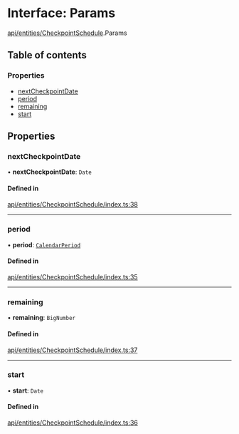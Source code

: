 # Interface: Params

[api/entities/CheckpointSchedule](../wiki/api.entities.CheckpointSchedule).Params

## Table of contents

### Properties

- [nextCheckpointDate](../wiki/api.entities.CheckpointSchedule.Params#nextcheckpointdate)
- [period](../wiki/api.entities.CheckpointSchedule.Params#period)
- [remaining](../wiki/api.entities.CheckpointSchedule.Params#remaining)
- [start](../wiki/api.entities.CheckpointSchedule.Params#start)

## Properties

### nextCheckpointDate

• **nextCheckpointDate**: `Date`

#### Defined in

[api/entities/CheckpointSchedule/index.ts:38](https://github.com/PolymathNetwork/polymesh-sdk/blob/31dfa0dc/src/api/entities/CheckpointSchedule/index.ts#L38)

___

### period

• **period**: [`CalendarPeriod`](../wiki/types.CalendarPeriod)

#### Defined in

[api/entities/CheckpointSchedule/index.ts:35](https://github.com/PolymathNetwork/polymesh-sdk/blob/31dfa0dc/src/api/entities/CheckpointSchedule/index.ts#L35)

___

### remaining

• **remaining**: `BigNumber`

#### Defined in

[api/entities/CheckpointSchedule/index.ts:37](https://github.com/PolymathNetwork/polymesh-sdk/blob/31dfa0dc/src/api/entities/CheckpointSchedule/index.ts#L37)

___

### start

• **start**: `Date`

#### Defined in

[api/entities/CheckpointSchedule/index.ts:36](https://github.com/PolymathNetwork/polymesh-sdk/blob/31dfa0dc/src/api/entities/CheckpointSchedule/index.ts#L36)
